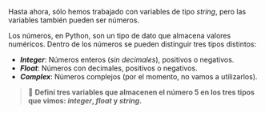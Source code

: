 Hasta ahora, sólo hemos trabajado con variables de tipo _string_, pero las variables también pueden ser números.<br>

Los números, en Python, son un tipo de dato que almacena valores numéricos. Dentro de los números se pueden distinguir tres tipos distintos:

* **_Integer_**: Números enteros (_sin decimales_), positivos o negativos.
* **_Float_**: Números con decimales, positivos o negativos.
* **_Complex_**: Números complejos (por el momento, no vamos a utilizarlos).

> :memo: **Definí tres variables que almacenen el número 5 en los tres tipos que vimos: _integer_, _float_ y _string_.**